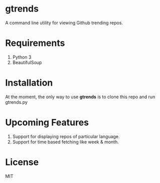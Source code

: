 # gtrends
A command line utility for viewing Github trending repos.

# Requirements
1. Python 3
2. BeautifulSoup

# Installation

At the moment, the only way to use **gtrends** is to clone this repo and run gtrends.py

# Upcoming Features

1. Support for displaying repos of particular language.
2. Support for time based fetching like week & month.

# License
MIT
